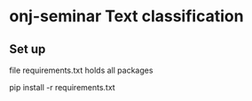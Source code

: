 # onj-seminar Text classification

## Set up 

file requirements.txt holds all packages

pip install -r requirements.txt